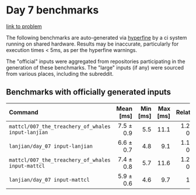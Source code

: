 # Day 7 benchmarks

[link to problem](http://adventofcode.com/2021/day/7)

The following benchmarks are auto-generated via [hyperfine](https://github.com/sharkdp/hyperfine) by a ci system running on shared hardware. Results may be inaccurate, particularly for execution times < 5ms, as per the hyperfine warnings.

The "official" inputs were aggregated from repositories participating in the generation of these benchmarks. The "large" inputs (if any) were sourced from various places, including the subreddit.

## Benchmarks with officially generated inputs
| Command | Mean [ms] | Min [ms] | Max [ms] | Relative |
|:---|---:|---:|---:|---:|
| `mattcl/007_the_treachery_of_whales input-lanjian` | 7.5 ± 0.9 | 5.5 | 11.1 | 1.25 ± 0.20 |
| `lanjian/day_07 input-lanjian` | 6.6 ± 0.7 | 4.8 | 9.1 | 1.11 ± 0.16 |
| `mattcl/007_the_treachery_of_whales input-mattcl` | 7.4 ± 0.8 | 5.7 | 11.6 | 1.24 ± 0.19 |
| `lanjian/day_07 input-mattcl` | 5.9 ± 0.6 | 4.6 | 9.7 | 1.00 |
